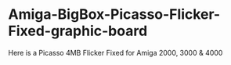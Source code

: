 # Amiga-BigBox-Picasso-Flicker-Fixed-graphic-board
Here is a Picasso 4MB Flicker Fixed for Amiga 2000, 3000 &amp; 4000
